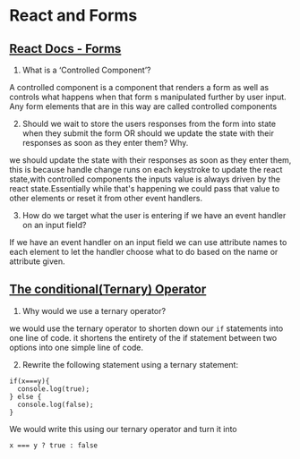# React and Forms

## [React Docs - Forms](https://reactjs.org/docs/forms.html)

1. What is a ‘Controlled Component’?

A controlled component is a component that renders a form as well as controls what happens when that form s manipulated further by user input. Any form elements that are in this way are called controlled components

2. Should we wait to store the users responses from the form into state when they submit the form OR should we update the state with their responses as soon as they enter them? Why.

we should update the state with their responses as soon as they enter them, this is because handle change runs on each keystroke to update the react state,with controlled components the inputs value is always driven by the react state.Essentially while that's happening we could pass that value to other elements or reset it from other event handlers.

3. How do we target what the user is entering if we have an event handler on an input field?

If we have an event handler on an input field we can use attribute names to each element to let the handler choose what to do based on the name or attribute given. 

## [The conditional(Ternary) Operator](https://codeburst.io/javascript-the-conditional-ternary-operator-explained-cac7218beeff?gi=6cc520d247c0)

1. Why would we use a ternary operator?

we would use the ternary operator to shorten down our `if` statements into one line of code. it shortens the entirety of the if statement between two options into one simple line of code.

2. Rewrite the following statement using a ternary statement:

```
if(x===y){
  console.log(true);
} else {
  console.log(false);
}
```

We would write this using our ternary operator and turn it into

```
x === y ? true : false
```